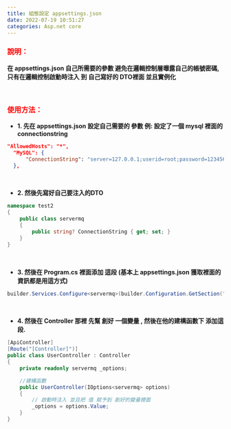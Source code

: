 ```yaml
---
title: 組態設定 appsettings.json
date: 2022-07-19 10:51:27
categories: Asp.net core 
---
```



### **<font color='red'>說明：</font>**
**在 appsettings.json 自己所需要的參數 避免在邏輯控制層曝露自己的帳號密碼, 只有在邏輯控制啟動時注入 到 自己寫好的 DTO裡面 並且實例化**

<br>

### **<font color='red'>使用方法：</font>**

+  **1. 先在 appsettings.json 設定自己需要的 參數 例: 設定了一個 mysql 裡面的 connectionstring**

```json
"AllowedHosts": "*",
  "MySQL": {
      "ConnectionString": "server=127.0.0.1;userid=root;password=123456;database=django;"
  },
```

<br>

+  **2. 然後先寫好自己要注入的DTO**

```C#
namespace test2
{
	public class servermq
	{
		public string? ConnectionString { get; set; }
	}
}
```

<br>

+  **3. 然後在 Program.cs 裡面添加 這段 (基本上 appsettings.json 獲取裡面的資訊都是用這方式)**

```C#
builder.Services.Configure<servermq>(builder.Configuration.GetSection("MySQL"));
```

<br>

+  **4. 然後在 Controller 那裡 先幫 創好 一個變量 , 然後在他的建構函數下 添加這段.**

```C#
[ApiController]
[Route("[Controller]")]
public class UserController : Controller
{
	private readonly servermq _options;

	//建構函數
	public UserController(IOptions<servermq> options)
	{
		// 啟動時注入 並且把 值 賦予到 創好的變量裡面 
		_options = options.Value;
	}
}
```